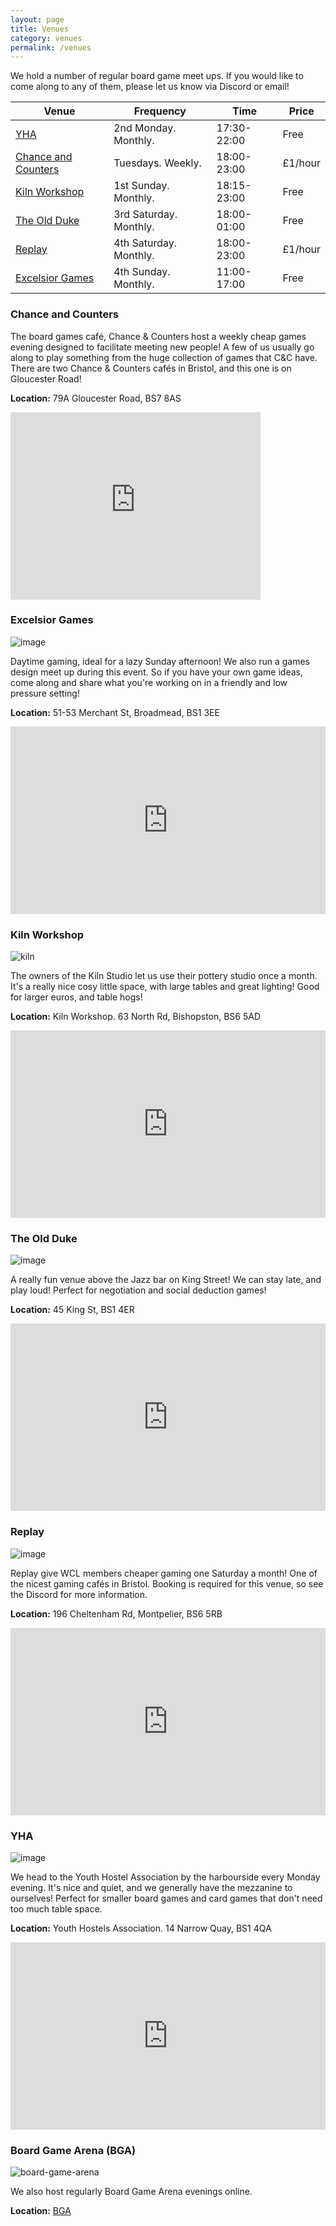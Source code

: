 ```yaml
---
layout: page
title: Venues
category: venues
permalink: /venues
---
```


We hold a number of regular board game meet ups. If you would like to come along to any of them, please let us know via Discord or email!

Venue            |  Frequency              |  Time          |  Price
---------------  |---------------------    |----------------|--------
[YHA](#yha)              |  2nd Monday. Monthly.        |  17:30-22:00   |  Free
[Chance and Counters](#chance-and-counters) | Tuesdays. Weekly.       |  18:00-23:00   | £1/hour
[Kiln Workshop](#kiln-workshop)    |  1st Sunday. Monthly.    |  18:15-23:00   | Free
[The Old Duke](#the-old-duke)     |  3rd Saturday. Monthly. | 18:00-01:00     | Free
[Replay](#replay)            | 4th Saturday. Monthly.   |  18:00-23:00   | £1/hour
[Excelsior Games](#excelsior-games) | 4th Sunday. Monthly.       | 11:00-17:00   | Free


### __Chance and Counters__

The board games café, Chance & Counters host a weekly cheap games evening designed to facilitate meeting new people! A few of us usually go along to play something from the huge collection of games that C&C have. There are two Chance & Counters cafés in Bristol, and this one is on Gloucester Road!

  **Location:** 79A Gloucester Road, BS7 8AS
  <iframe src="https://www.google.com/maps/embed?pb=!1m18!1m12!1m3!1d2485.276732747502!2d-2.592363866792998!3d51.47143454786868!2m3!1f0!2f0!3f0!3m2!1i1024!2i768!4f13.1!3m3!1m2!1s0x48718f6b88301d8b%3A0xcfa213285d0cd61d!2sChance%20%26%20Counters!5e0!3m2!1sen!2suk!4v1738693280878!5m2!1sen!2suk" width="400" height="300" style="border:0;" allowfullscreen="" loading="lazy" referrerpolicy="no-referrer-when-downgrade"></iframe>

### __Excelsior Games__

![image](https://github.com/user-attachments/assets/3a5e3d59-8822-4a37-94b1-fe8925ffc6b2)

Daytime gaming, ideal for a lazy Sunday afternoon!
We also run a games design meet up during this event. So if you have your own game ideas, come along and share what you're working on in a friendly and low pressure setting!

**Location:** 51-53 Merchant St, Broadmead, BS1 3EE
<iframe src="https://www.google.com/maps/embed?pb=!1m18!1m12!1m3!1d4180.9412363184165!2d-2.5932829724131308!3d51.458109932464396!2m3!1f0!2f0!3f0!3m2!1i1024!2i768!4f13.1!3m3!1m2!1s0x48718e716d01d22f%3A0xeab38084c783dd7a!2sExcelsior%20Comics%20Ltd!5e0!3m2!1sen!2suk!4v1738507536047!5m2!1sen!2suk" width="100%" height="300" style="border:0;" allowfullscreen="" loading="lazy" referrerpolicy="no-referrer-when-downgrade"></iframe>

### __Kiln Workshop__

![kiln](../assets/img/kiln.png)

The owners of the Kiln Studio let us use their pottery studio once a month. It's a really nice cosy little space, with large tables and great lighting! Good for larger euros, and table hogs!

**Location:** Kiln Workshop. 63 North Rd, Bishopston, BS6 5AD
  <iframe src="https://www.google.com/maps/embed?pb=!1m18!1m12!1m3!1d2485.257440040249!2d-2.5941152344580214!3d51.47178869976014!2m3!1f0!2f0!3f0!3m2!1i1024!2i768!4f13.1!3m3!1m2!1s0x48718e094906bdeb%3A0xa731fe12077321d3!2sKiln%20Workshop!5e0!3m2!1sen!2suk!4v1738507570951!5m2!1sen!2suk" width="100%" height="300" style="border:0;" allowfullscreen="" loading="lazy" referrerpolicy="no-referrer-when-downgrade"></iframe>

### __The Old Duke__

![image](https://github.com/user-attachments/assets/6474994e-8351-46c3-a034-60582b688fb4)

 A really fun venue above the Jazz bar on King Street! We can stay late, and play loud! Perfect for negotiation and social deduction games!

 **Location:** 45 King St, BS1 4ER
 <iframe src="https://www.google.com/maps/embed?pb=!1m18!1m12!1m3!1d2486.3508239506004!2d-2.5952421315019274!3d51.45171494607229!2m3!1f0!2f0!3f0!3m2!1i1024!2i768!4f13.1!3m3!1m2!1s0x48718e78fa6c82df%3A0x3ebd917be8c31326!2sThe%20Old%20Duke!5e0!3m2!1sen!2suk!4v1738507590582!5m2!1sen!2suk" width="100%" height="300" style="border:0;" allowfullscreen="" loading="lazy" referrerpolicy="no-referrer-when-downgrade"></iframe>

### __Replay__

![image](https://github.com/user-attachments/assets/6e8ac4f0-fdab-4ce1-91dc-49470af153b2)

Replay give WCL members cheaper gaming one Saturday a month! One of the nicest gaming cafés in Bristol. Booking is required for this venue, so see the Discord for more information.

**Location:** 196 Cheltenham Rd, Montpelier, BS6 5RB
  <iframe src="https://www.google.com/maps/embed?pb=!1m18!1m12!1m3!1d5911.537230877614!2d-2.5973041727780974!3d51.46742346539875!2m3!1f0!2f0!3f0!3m2!1i1024!2i768!4f13.1!3m3!1m2!1s0x48718e0b9ea095cf%3A0x8a40fd52ead5f683!2sReplay%20Bristol%20Board%20Game%20Cafe!5e0!3m2!1sen!2suk!4v1738507615351!5m2!1sen!2suk" width="100%" height="300" style="border:0;" allowfullscreen="" loading="lazy" referrerpolicy="no-referrer-when-downgrade"></iframe>

### __YHA__

![image](https://github.com/user-attachments/assets/3a321a17-49e9-4b21-9d5a-4cb5b6637b59)

We head to the Youth Hostel Association by the harbourside every Monday evening.
It's nice and quiet, and we generally have the mezzanine to ourselves!
Perfect for smaller board games and card games that don't need too much table space.

**Location:** Youth Hostels Association. 14 Narrow Quay, BS1 4QA
  <iframe src="https://www.google.com/maps/embed?pb=!1m18!1m12!1m3!1d2486.458571061569!2d-2.59868772832214!3d51.449736482182196!2m3!1f0!2f0!3f0!3m2!1i1024!2i768!4f13.1!3m3!1m2!1s0x48718dd6745caad7%3A0xfa062c9e2c242995!2sYHA%20Bristol!5e0!3m2!1sen!2suk!4v1738507636326!5m2!1sen!2suk" width="100%" height="300" style="border:0;" allowfullscreen="" loading="lazy" referrerpolicy="no-referrer-when-downgrade"></iframe>

### __Board Game Arena (BGA)__

![board-game-arena](../assets/img/board-game-arena.png)

We also host regularly Board Game Arena evenings online.

**Location:** [BGA](https://boardgamearena.com/welcome)
